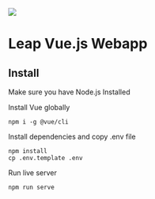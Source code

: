 ![](https://avatars.githubusercontent.com/u/79720158?s=200&v=4)

# Leap Vue.js Webapp

## Install

Make sure you have Node.js Installed

Install Vue globally
```
npm i -g @vue/cli
```

Install dependencies and copy .env file
```
npm install
cp .env.template .env
```

Run live server
```
npm run serve
```
